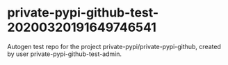 # private-pypi-github-test-20200320191649746541
Autogen test repo for the project private-pypi/private-pypi-github, created by user private-pypi-github-test-admin.
